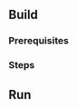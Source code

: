 
## Build

### Prerequisites
<!-- What is needed to start development -->

### Steps
<!-- How to compile -->

## Run
<!-- How to run the program from the current source code -->

